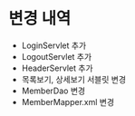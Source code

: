 # 변경 내역
- LoginServlet 추가
- LogoutServlet 추가
- HeaderServlet 추가
- 목록보기, 상세보기 서블릿 변경
- MemberDao 변경
- MemberMapper.xml 변경